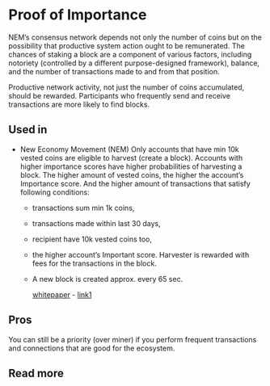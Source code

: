 # Proof of Importance

NEM’s consensus network depends not only the number of coins but on the possibility that productive system action ought to be remunerated. The chances of staking a block are a component of various factors, including notoriety \(controlled by a different purpose-designed framework\), balance, and the number of transactions made to and from that position.

Productive network activity, not just the number of coins accumulated, should be rewarded. Participants who frequently send and receive transactions are more likely to find blocks.

## Used in

* New Economy Movement \(NEM\) Only accounts that have min 10k vested coins are eligible to harvest \(create a block\). Accounts with higher importance scores have higher probabilities of harvesting a block. The higher amount of vested coins, the higher the account’s Importance score. And the higher amount of transactions that satisfy following conditions:
  * transactions sum min 1k coins, 
  * transactions made within last 30 days, 
  * recipient  have 10k vested coins too, 
  * the higher account’s Important score. Harvester is rewarded with fees for the transactions in the block. 
  * A new block is created approx. every 65 sec.

    [whitepaper](https://nem.io/wp-content/themes/nem/files/NEM_techRef.pdf) - [link1](https://nem.io/investors/harvesting-and-poi/#proof-of-importance)

## Pros

You can still be a priority \(over miner\) if you perform frequent transactions and connections that are good for the ecosystem.

## Read more

